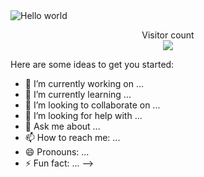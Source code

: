 <img src="https://raw.githubusercontent.com/sagar-viradiya/sagar-viradiya/master/resources/banner.png" alt="Hello world">

<p align="center" width= "100px"> 
  Visitor count<br>
  <img src="https://profile-counter.glitch.me/sagar-viradiya/count.svg" />
</p>

Here are some ideas to get you started:

- 🔭 I’m currently working on ...
- 🌱 I’m currently learning ...
- 👯 I’m looking to collaborate on ...
- 🤔 I’m looking for help with ...
- 💬 Ask me about ...
- 📫 How to reach me: ...
- 😄 Pronouns: ...
- ⚡ Fun fact: ...
-->
